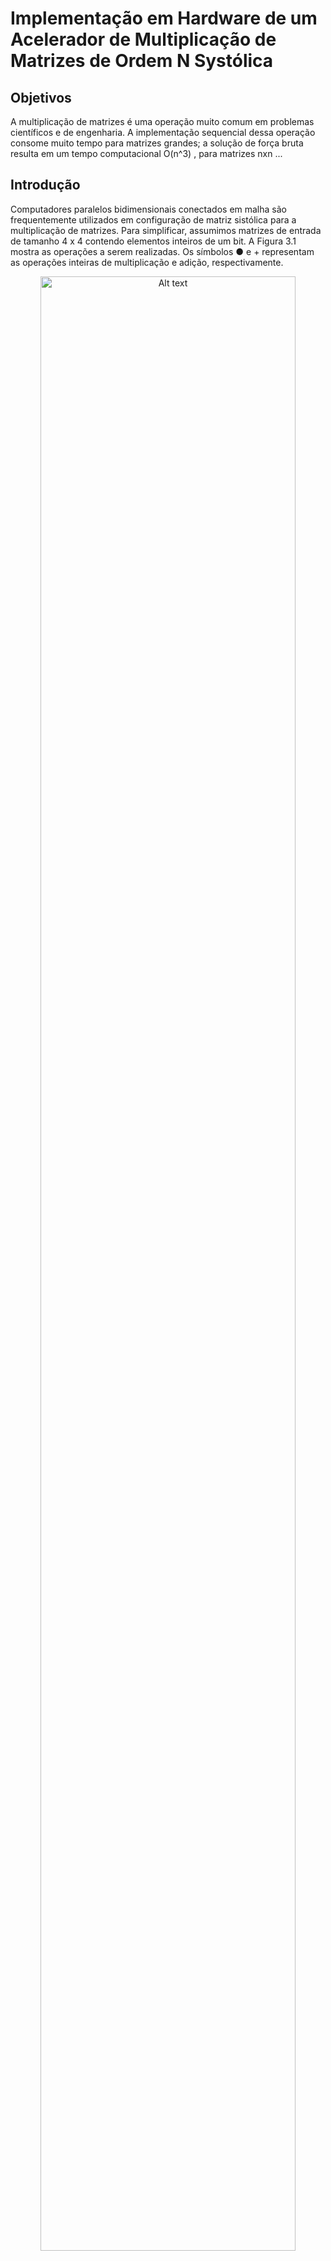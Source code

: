 # Implementação em Hardware de um Acelerador de Multiplicação de Matrizes de Ordem N Systólica



## Objetivos
A multiplicação de matrizes é uma operação muito comum em problemas científicos e de engenharia. A implementação sequencial dessa operação consome muito tempo para matrizes grandes; a solução de força bruta resulta em um tempo computacional O(n^3) , para matrizes nxn ...


## Introdução 

Computadores paralelos bidimensionais conectados em malha são frequentemente utilizados em configuração de matriz sistólica para a multiplicação de matrizes. Para simplificar, assumimos matrizes de entrada de tamanho 4 x 4 contendo elementos inteiros de um bit. A Figura 3.1 mostra as operações a serem realizadas. Os símbolos ● e + representam as operações inteiras de multiplicação e adição, respectivamente.

<p align="center">
<img title="Entrada da Rede" alt="Alt text" src="images/RefFig1.png" width="90%" height="90%">
</p>

As duas matrizes A e B são deslocadas para os processadores de contorno na coluna 1 e linha 1, respectivamente, conforme mostrado na Figura. Os 0s à esquerda e à direita nas linhas e colunas são empregados para que os elementos air e Brj cheguem ao núcleo Pij simultaneamente para que a operação Air ● Brj seja executada. Cij é inicializado como 0 em Pij , para todos os i, j = 1, 2, 3, 4. No final, o núcleo Pij conterá cij , para 1 ≤ i, j ≤ 4

Sempre que um processador Pij recebe duas entradas b e a do norte e do oeste, respectivamente, ele executa o seguinte conjunto de operações, nesta ordem:

ele calcula a ● b ;
ele adiciona o resultado ao valor anterior Cij e armazena o resultado em Cij ;
ele envia a para Pi,j+1 , a menos que j = 4 ; e
ele envia   b para Pi+1, j , a menos que i = 4 .
Este algoritmo leva tempo O(n) , para   matrizes n xn .

<p align="center">
<img title="Entrada da Rede" alt="Alt text" src="images/RefFig2.png" width="90%" height="90%">
</p>

## Descrição do Bloco ShiftMatrix
Este módulo estrutura as matrizes de acordo com a topologia do acelerador.


``Exemplo:``

$$
M = \begin{pmatrix}
A_{00} & A_{01} & A_{02} \\
A_{10} & A_{11} & A_{12} \\
A_{20} & A_{21} & A_{22} \\
\end{pmatrix}
$$

`` A saída será as colunas de: ``

$$
M = \begin{pmatrix}
   & 0 & 0 & A_{00} & A_{01} & A_{02} \\
   & 0 & A_{10} & A_{11} & A_{12} & 0 \\
   & A_{20} & A_{21} & A_{22}& 0 & 0 \\
\end{pmatrix}
$$
## Interface de Conexão do ShiftMatrix

```verilog

module shiftMatrix#(parameter WIDTH, SIZE)(
    input  logic nreset                                 , 
    input  logic clock                                  ,
    input  logic [WIDTH-1:0] Min[SIZE-1:0][SIZE-1:0]    ,
    output logic [SIZE*WIDTH-1:0] shiftMatrixOut 
);

WIDTH: Quantidade de bits de cada elemento da matriz
SIZE : Dimensão da matriz

Entradas:
    clock
    nreset -> Reset Sincrôno
    Min    -> Matriz de Entrada
Sáida 
    ShiftMatrixOut -> Matriz de sáida da forma Coluna_j de M

````

## Símbolo do Bloco ShiftMatrix

<p align="center">
<img title="Entrada da Rede" alt="Alt text" src="images/shiftmatrix.png" width="90%" height="90%">
</p>


## Descrição do Bloco Accumulator

Este módulo é a núcleo do acelerador. Composto por um somador e um multiplicador responsável por acumular o produto das linhas/colunas da multiplicação das matrizes


## Interface de Conexão do Accumulator

```verilog

module accumulator_cells#(
    parameter WIDTH = 16
)(

    input  logic             clock   ,
    input  logic             nreset  ,
    input  logic [WIDTH-1:0] a       ,
    input  logic [WIDTH-1:0] b       ,
    output logic [WIDTH-1:0] x       ,
    output logic [WIDTH-1:0] y       ,
    output logic [WIDTH-1:0] z       
);

WIDTH: Quantidade de bits do acumulador
Entradas:
    clock
    nreset -> Reset Sincrôno
    a      -> operando 1
    b      -> operando 2
Sáida 
    z       -> Resultado do produto das Linhas
    x       -> Pipeline do operando a
    y       -> Pipeline do operando b
````

## Símbolo do Bloco Accumulator

<p align="center">
<img title="Entrada da Rede" alt="Alt text" src="images/accumulator.png" width="90%" height="90%">
</p>

## Visão Interna do Bloco

<p align="center">
<img title="Entrada da Rede" alt="Alt text" src="images/accumulator_nivel_rtl.png" width="90%" height="90%">
</p>


## Descrição do Bloco SystolicMatrixMultiply

Este módulo é o Acelerador de multiplicação de matrizes.

## Interface de Conexão do  SystolicMatrixMultiply

```verilog

module systolicMatrixMultiply#(
    parameter WIDTH = 16, SIZE=3, WIDTHx = 4
)(
    input  logic                  clock                                  ,
    input  logic                  nreset                                 ,
    input  logic [WIDTHx-1:0]     a_input [SIZE-1:0][SIZE-1:0]           ,
    input  logic [WIDTHx-1:0]     b_input [SIZE-1:0][SIZE-1:0]           ,
    output logic [WIDTH-1:0]      output_produc_a_b [SIZE-1:0][SIZE-1:0]
);
WIDTHx: Quantidade de bits de cada elemento da matriz
WIDTH : Quantidade de bits do acumulador
SIZE  : Dimensão da matriz

Entradas:
    clock
    nreset  -> Reset Sincrôno
    a_input -> Operando 1
    b_input -> Operando 2
Sáida 
    output_produc_a_b -> Resultado
````

## Símbolo do Bloco SystolicMatrixMultiply

<p align="center">
<img title="Entrada da Rede" alt="Alt text" src="images/SystolicMatrixMultply.png" width="90%" height="90%">
</p>

## Teste Funcional de uma multiplicação Matricial de Ordem 5

Dada a matriz:

$$ M = \begin{pmatrix}
& 1 & 2 & 3 & 4 & 5 \\
& 6 & 7 & 8 & 9 & 10 \\
& 11 & 12 & 13 & 14 & 15 \\
& 16 & 17 & 18 & 19 & 20 \\
& 21 & 22 & 23 & 24 & 25 \\
\end{pmatrix}\ $$

$$Calcule: M^2 $$

<p align="center">
<img title="Entrada da Rede" alt="Alt text" src="images/testMatrix5x5wolframAlpha.png" width="90%" height="90%">
</p>


<p align="center">
<img title="Entrada da Rede" alt="Alt text" src="images/testeMatrix5x5.png" width="90%" height="90%">
</p>

## Referências
[Systolic-Array Implementation of Matrix-By-Matrix Multiplication](https://ecelabs.njit.edu/ece459/lab3.php).
